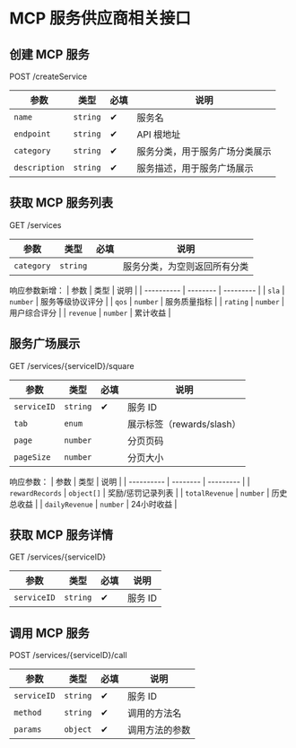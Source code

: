 # MCP 服务供应商相关接口
## 创建 MCP 服务
POST /createService

| 参数         | 类型       | 必填 | 说明        |
| ---------- | -------- | -- | --------- |
| `name`     | `string` | ✔  | 服务名       |
| `endpoint` | `string` | ✔  | API 根地址   |
| `category` | `string` | ✔  | 服务分类，用于服务广场分类展示 |
| `description` | `string` | ✔  | 服务描述，用于服务广场展示 |

## 获取 MCP 服务列表
GET /services

| 参数         | 类型       | 必填 | 说明        |
| ---------- | -------- | -- | --------- |
| `category` | `string` |  | 服务分类，为空则返回所有分类 |

响应参数新增：
| 参数         | 类型       | 说明        |
| ---------- | -------- | --------- |
| `sla` | `number` | 服务等级协议评分 |
| `qos` | `number` | 服务质量指标 |
| `rating` | `number` | 用户综合评分 |
| `revenue` | `number` | 累计收益 |

## 服务广场展示
GET /services/{serviceID}/square

| 参数         | 类型       | 必填 | 说明        |
| ---------- | -------- | -- | --------- |
| `serviceID` | `string` | ✔  | 服务 ID |
| `tab` | `enum` |  | 展示标签（rewards/slash） |
| `page` | `number` |  | 分页页码 |
| `pageSize` | `number` |  | 分页大小 |

响应参数：
| 参数         | 类型       | 说明        |
| ---------- | -------- | --------- |
| `rewardRecords` | `object[]` | 奖励/惩罚记录列表 |
| `totalRevenue` | `number` | 历史总收益 |
| `dailyRevenue` | `number` | 24小时收益 |

## 获取 MCP 服务详情
GET /services/{serviceID}

| 参数         | 类型       | 必填 | 说明        |
| ---------- | -------- | -- | --------- |
| `serviceID` | `string` | ✔  | 服务 ID |

## 调用 MCP 服务
POST /services/{serviceID}/call

| 参数         | 类型       | 必填 | 说明        |
| ---------- | -------- | -- | --------- |
| `serviceID` | `string` | ✔  | 服务 ID |
| `method` | `string` | ✔  | 调用的方法名 |
| `params` | `object` | ✔  | 调用方法的参数 |

